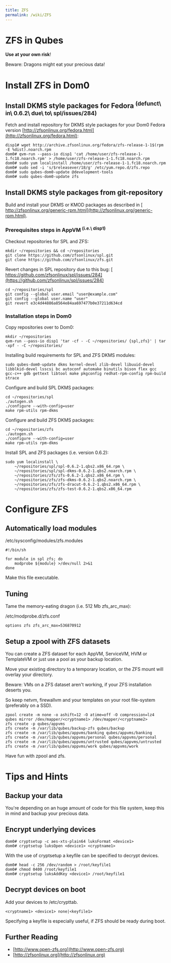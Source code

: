 ```yaml
---
title: ZFS
permalink: /wiki/ZFS
---
```


ZFS in Qubes
============

**Use at your own risk**!

Beware: Dragons might eat your precious data!

Install ZFS in Dom0
===================

Install DKMS style packages for Fedora <sup>(defunct\\ in\\ 0.6.2\\ due\\ to\\ spl/issues/284)</sup>
----------------------------------------------------------------------------------------------------

Fetch and install repository for DKMS style packages for your Dom0 Fedora version [​http://zfsonlinux.org/fedora.html](http://zfsonlinux.org/fedora.html):

``` {.wiki}
disp1# wget http://archive.zfsonlinux.org/fedora/zfs-release-1-1$(rpm -E %dist).noarch.rpm
dom0# qvm-run --pass-io disp1 'cat /home/user/zfs-release-1-1.fc18.noarch.rpm' > /home/user/zfs-release-1-1.fc18.noarch.rpm
dom0# sudo yum localinstall /home/user/zfs-release-1-1.fc18.noarch.rpm
dom0# sudo sed -i 's/$releasever/18/g' /etc/yum.repo.d/zfs.repo
dom0# sudo qubes-dom0-update @development-tools
dom0# sudo qubes-dom0-update zfs
```

Install DKMS style packages from git-repository
-----------------------------------------------

Build and install your DKMS or KMOD packages as described in [​http://zfsonlinux.org/generic-rpm.html](http://zfsonlinux.org/generic-rpm.html).

### Prerequisites steps in AppVM <sup>(i.e.\\ disp1)</sup>

Checkout repositories for SPL and ZFS:

``` {.wiki}
mkdir ~/repositories && cd ~/repositories
git clone https://github.com/zfsonlinux/spl.git
git clone https://github.com/zfsonlinux/zfs.git
```

Revert changes in SPL repository due to this bug: [​https://github.com/zfsonlinux/spl/issues/284](https://github.com/zfsonlinux/spl/issues/284)

``` {.wiki}
cd ~/repositories/spl
git config --global user.email "user@example.com"
git config --global user.name "user"
git revert e3c4d44886a8564e84aa697477b0e37211d634cd
```

### Installation steps in Dom0

Copy repositories over to Dom0:

``` {.wiki}
mkdir ~/repositories
qvm-run --pass-io disp1 'tar -cf - -C ~/repositories/ {spl,zfs}' | tar -xpf - -C ~/repositories/
```

Installing build requirements for SPL and ZFS DKMS modules:

``` {.wiki}
sudo qubes-dom0-update dkms kernel-devel zlib-devel libuuid-devel libblkid-devel lsscsi bc autoconf automake binutils bison flex gcc gcc-c++ gdb gettext libtool make pkgconfig redhat-rpm-config rpm-build strace 
```

Configure and build SPL DKMS packages:

``` {.wiki}
cd ~/repositories/spl
./autogen.sh
./configure --with-config=user
make rpm-utils rpm-dkms
```

Configure and build ZFS DKMS packages:

``` {.wiki}
cd ~/repositories/zfs
./autogen.sh
./configure --with-config=user
make rpm-utils rpm-dkms
```

Install SPL and ZFS packages (i.e. version 0.6.2):

``` {.wiki}
sudo yum localinstall \
    ~/repositories/spl/spl-0.6.2-1.qbs2.x86_64.rpm \
    ~/repositories/spl/spl-dkms-0.6.2-1.qbs2.noarch.rpm \
    ~/repositories/zfs/zfs-0.6.2-1.qbs2.x86_64.rpm \
    ~/repositories/zfs/zfs-dkms-0.6.2-1.qbs2.noarch.rpm \
    ~/repositories/zfs/zfs-dracut-0.6.2-1.qbs2.x86_64.rpm \
    ~/repositories/zfs/zfs-test-0.6.2-1.qbs2.x86_64.rpm
```

Configure ZFS
=============

Automatically load modules
--------------------------

/etc/sysconfig/modules/zfs.modules

``` {.wiki}
#!/bin/sh

for module in spl zfs; do
    modprobe ${module} >/dev/null 2>&1
done
```

Make this file executable.

Tuning
------

Tame the memory-eating dragon (i.e. 512 Mb zfs\_arc\_max):

/etc/modprobe.d/zfs.conf

``` {.wiki}
options zfs zfs_arc_max=536870912
```

Setup a zpool with ZFS datasets
-------------------------------

You can create a ZFS dataset for each AppVM, ServiceVM, HVM or TemplateVM or just use a pool as your backup location.

Move your existing directory to a temporary location, or the ZFS mount will overlay your directory.

Beware: VMs on a ZFS dataset aren't working, if your ZFS installation deserts you.

So keep netvm, firewallvm and your templates on your root file-system (preferably on a SSD).

``` {.wiki}
zpool create -m none -o ashift=12 -O atime=off -O compression=lz4 qubes mirror /dev/mapper/<cryptname1> /dev/mapper/<cryptname2>
zfs create -p qubes/appvms
zfs create -m /var/lib/qubes/backup-zfs qubes/backup
zfs create -m /var/lib/qubes/appvms/banking qubes/appvms/banking
zfs create -m /var/lib/qubes/appvms/personal qubes/appvms/personal
zfs create -m /var/lib/qubes/appvms/untrusted qubes/appvms/untrusted
zfs create -m /var/lib/qubes/appvms/work qubes/appvms/work
```

Have fun with zpool and zfs.

Tips and Hints
==============

Backup your data
----------------

You're depending on an huge amount of code for this file system, keep this in mind and backup your precious data.

Encrypt underlying devices
--------------------------

``` {.wiki}
dom0# cryptsetup -c aes-xts-plain64 luksFormat <device1>
dom0# cryptsetup luksOpen <device1> <cryptname1>
```

With the use of cryptsetup a keyfile can be specified to decrypt devices.

``` {.wiki}
dom0# head -c 256 /dev/random > /root/keyfile1
dom0# chmod 0400 /root/keyfile1
dom0# cryptsetup luksAddKey <device1> /root/keyfile1
```

Decrypt devices on boot
-----------------------

Add your devices to /etc/crypttab.

``` {.wiki}
<cryptname1> <device1> none|<keyfile1>
```

Specifying a keyfile is especially useful, if ZFS should be ready during boot.

Further Reading
---------------

-   [​http://www.open-zfs.org](http://www.open-zfs.org)
-   [​http://zfsonlinux.org](http://zfsonlinux.org)


